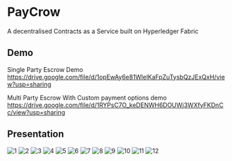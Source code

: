 
# PayCrow

A decentralised Contracts as a Service built on Hyperledger Fabric

## Demo

Single Party Escrow Demo 
https://drive.google.com/file/d/1opEwAy6e81WlelKaFpZuTysbQzJExQxH/view?usp=sharing

Multi Party Escrow With Custom payment options demo
https://drive.google.com/file/d/1RYPsC7O_keDENWH6DOUWj3WXfyFKDnCc/view?usp=sharing

## Presentation

![1](https://github.com/vinaysingh8866/EscrowBazzar/blob/master/presentation/PayCrow1.png?raw=true)
![2](https://github.com/vinaysingh8866/EscrowBazzar/blob/master/presentation/P2.png?raw=true)
![3](https://github.com/vinaysingh8866/EscrowBazzar/blob/master/presentation/P3.png?raw=true)
![4](https://github.com/vinaysingh8866/EscrowBazzar/blob/master/presentation/P4.png?raw=true)
![5](https://github.com/vinaysingh8866/EscrowBazzar/blob/master/presentation/P5.png?raw=true)
![6](https://github.com/vinaysingh8866/EscrowBazzar/blob/master/presentation/P6.png?raw=true)
![7](https://github.com/vinaysingh8866/EscrowBazzar/blob/master/presentation/P7.png?raw=true)
![8](https://github.com/vinaysingh8866/EscrowBazzar/blob/master/presentation/P8.png?raw=true)
![9](https://github.com/vinaysingh8866/EscrowBazzar/blob/master/presentation/P9.png?raw=true)
![10](https://github.com/vinaysingh8866/EscrowBazzar/blob/master/presentation/P10.png?raw=true)
![11](https://github.com/vinaysingh8866/EscrowBazzar/blob/master/presentation/P11.png?raw=true)
![12](https://github.com/vinaysingh8866/EscrowBazzar/blob/master/presentation/P12.png?raw=true)
